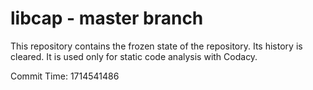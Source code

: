 # libcap - master branch

This repository contains the frozen state of the repository.
Its history is cleared. It is used only for static code
analysis with Codacy.

Commit Time: 1714541486